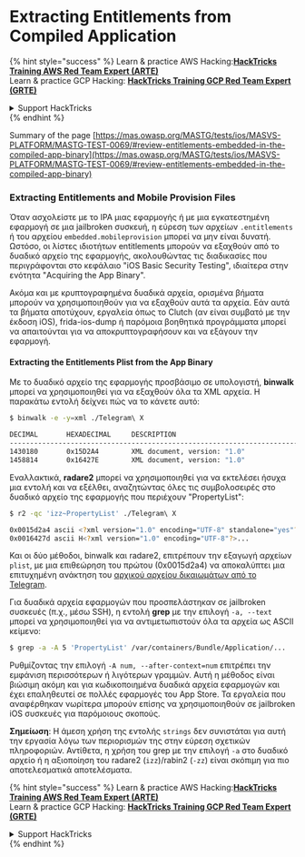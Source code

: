 # Extracting Entitlements from Compiled Application

{% hint style="success" %}
Learn & practice AWS Hacking:<img src="/.gitbook/assets/arte.png" alt="" data-size="line">[**HackTricks Training AWS Red Team Expert (ARTE)**](https://training.hacktricks.xyz/courses/arte)<img src="/.gitbook/assets/arte.png" alt="" data-size="line">\
Learn & practice GCP Hacking: <img src="/.gitbook/assets/grte.png" alt="" data-size="line">[**HackTricks Training GCP Red Team Expert (GRTE)**<img src="/.gitbook/assets/grte.png" alt="" data-size="line">](https://training.hacktricks.xyz/courses/grte)

<details>

<summary>Support HackTricks</summary>

* Check the [**subscription plans**](https://github.com/sponsors/carlospolop)!
* **Join the** 💬 [**Discord group**](https://discord.gg/hRep4RUj7f) or the [**telegram group**](https://t.me/peass) or **follow** us on **Twitter** 🐦 [**@hacktricks\_live**](https://twitter.com/hacktricks\_live)**.**
* **Share hacking tricks by submitting PRs to the** [**HackTricks**](https://github.com/carlospolop/hacktricks) and [**HackTricks Cloud**](https://github.com/carlospolop/hacktricks-cloud) github repos.

</details>
{% endhint %}


Summary of the page [https://mas.owasp.org/MASTG/tests/ios/MASVS-PLATFORM/MASTG-TEST-0069/#review-entitlements-embedded-in-the-compiled-app-binary](https://mas.owasp.org/MASTG/tests/ios/MASVS-PLATFORM/MASTG-TEST-0069/#review-entitlements-embedded-in-the-compiled-app-binary)

### **Extracting Entitlements and Mobile Provision Files**

Όταν ασχολείστε με το IPA μιας εφαρμογής ή με μια εγκατεστημένη εφαρμογή σε μια jailbroken συσκευή, η εύρεση των αρχείων `.entitlements` ή του αρχείου `embedded.mobileprovision` μπορεί να μην είναι δυνατή. Ωστόσο, οι λίστες ιδιοτήτων entitlements μπορούν να εξαχθούν από το δυαδικό αρχείο της εφαρμογής, ακολουθώντας τις διαδικασίες που περιγράφονται στο κεφάλαιο "iOS Basic Security Testing", ιδιαίτερα στην ενότητα "Acquiring the App Binary".

Ακόμα και με κρυπτογραφημένα δυαδικά αρχεία, ορισμένα βήματα μπορούν να χρησιμοποιηθούν για να εξαχθούν αυτά τα αρχεία. Εάν αυτά τα βήματα αποτύχουν, εργαλεία όπως το Clutch (αν είναι συμβατό με την έκδοση iOS), frida-ios-dump ή παρόμοια βοηθητικά προγράμματα μπορεί να απαιτούνται για να αποκρυπτογραφήσουν και να εξάγουν την εφαρμογή.

#### **Extracting the Entitlements Plist from the App Binary**

Με το δυαδικό αρχείο της εφαρμογής προσβάσιμο σε υπολογιστή, **binwalk** μπορεί να χρησιμοποιηθεί για να εξαχθούν όλα τα XML αρχεία. Η παρακάτω εντολή δείχνει πώς να το κάνετε αυτό:
```bash
$ binwalk -e -y=xml ./Telegram\ X

DECIMAL       HEXADECIMAL     DESCRIPTION
--------------------------------------------------------------------------------
1430180       0x15D2A4        XML document, version: "1.0"
1458814       0x16427E        XML document, version: "1.0"
```
Εναλλακτικά, **radare2** μπορεί να χρησιμοποιηθεί για να εκτελέσει ήσυχα μια εντολή και να εξέλθει, αναζητώντας όλες τις συμβολοσειρές στο δυαδικό αρχείο της εφαρμογής που περιέχουν "PropertyList":
```bash
$ r2 -qc 'izz~PropertyList' ./Telegram\ X

0x0015d2a4 ascii <?xml version="1.0" encoding="UTF-8" standalone="yes"?>...
0x0016427d ascii H<?xml version="1.0" encoding="UTF-8"?>...
```
Και οι δύο μέθοδοι, binwalk και radare2, επιτρέπουν την εξαγωγή αρχείων `plist`, με μια επιθεώρηση του πρώτου (0x0015d2a4) να αποκαλύπτει μια επιτυχημένη ανάκτηση του [αρχικού αρχείου δικαιωμάτων από το Telegram](https://github.com/peter-iakovlev/Telegram-iOS/blob/77ee5c4dabdd6eb5f1e2ff76219edf7e18b45c00/Telegram-iOS/Telegram-iOS-AppStoreLLC.entitlements).

Για δυαδικά αρχεία εφαρμογών που προσπελάστηκαν σε jailbroken συσκευές (π.χ., μέσω SSH), η εντολή **grep** με την επιλογή `-a, --text` μπορεί να χρησιμοποιηθεί για να αντιμετωπιστούν όλα τα αρχεία ως ASCII κείμενο:
```bash
$ grep -a -A 5 'PropertyList' /var/containers/Bundle/Application/...
```
Ρυθμίζοντας την επιλογή `-A num, --after-context=num` επιτρέπει την εμφάνιση περισσότερων ή λιγότερων γραμμών. Αυτή η μέθοδος είναι βιώσιμη ακόμη και για κωδικοποιημένα δυαδικά αρχεία εφαρμογών και έχει επαληθευτεί σε πολλές εφαρμογές του App Store. Τα εργαλεία που αναφέρθηκαν νωρίτερα μπορούν επίσης να χρησιμοποιηθούν σε jailbroken iOS συσκευές για παρόμοιους σκοπούς.

**Σημείωση**: Η άμεση χρήση της εντολής `strings` δεν συνιστάται για αυτή την εργασία λόγω των περιορισμών της στην εύρεση σχετικών πληροφοριών. Αντίθετα, η χρήση του grep με την επιλογή `-a` στο δυαδικό αρχείο ή η αξιοποίηση του radare2 (`izz`)/rabin2 (`-zz`) είναι σκόπιμη για πιο αποτελεσματικά αποτελέσματα.

{% hint style="success" %}
Learn & practice AWS Hacking:<img src="/.gitbook/assets/arte.png" alt="" data-size="line">[**HackTricks Training AWS Red Team Expert (ARTE)**](https://training.hacktricks.xyz/courses/arte)<img src="/.gitbook/assets/arte.png" alt="" data-size="line">\
Learn & practice GCP Hacking: <img src="/.gitbook/assets/grte.png" alt="" data-size="line">[**HackTricks Training GCP Red Team Expert (GRTE)**<img src="/.gitbook/assets/grte.png" alt="" data-size="line">](https://training.hacktricks.xyz/courses/grte)

<details>

<summary>Support HackTricks</summary>

* Check the [**subscription plans**](https://github.com/sponsors/carlospolop)!
* **Join the** 💬 [**Discord group**](https://discord.gg/hRep4RUj7f) or the [**telegram group**](https://t.me/peass) or **follow** us on **Twitter** 🐦 [**@hacktricks\_live**](https://twitter.com/hacktricks\_live)**.**
* **Share hacking tricks by submitting PRs to the** [**HackTricks**](https://github.com/carlospolop/hacktricks) and [**HackTricks Cloud**](https://github.com/carlospolop/hacktricks-cloud) github repos.

</details>
{% endhint %}
